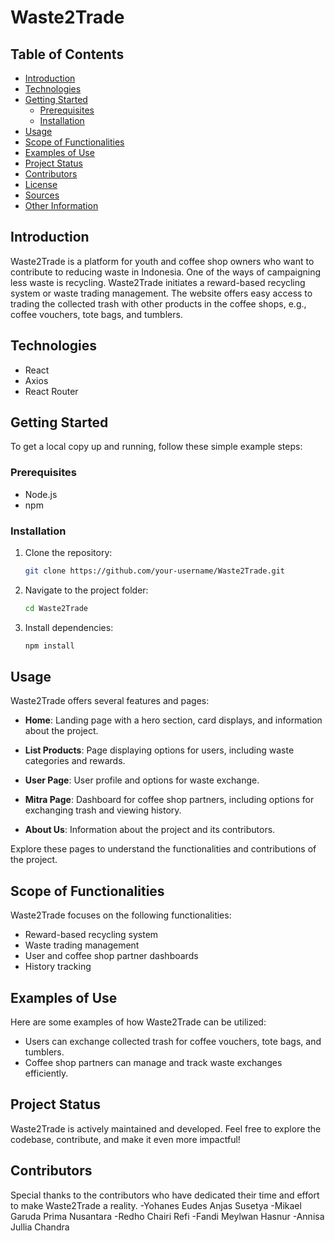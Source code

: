 # Waste2Trade

## Table of Contents
- [Introduction](#introduction)
- [Technologies](#technologies)
- [Getting Started](#getting-started)
  - [Prerequisites](#prerequisites)
  - [Installation](#installation)
- [Usage](#usage)
- [Scope of Functionalities](#scope-of-functionalities)
- [Examples of Use](#examples-of-use)
- [Project Status](#project-status)
- [Contributors](#contributors)
- [License](#license)
- [Sources](#sources)
- [Other Information](#other-information)

## Introduction

Waste2Trade is a platform for youth and coffee shop owners who want to contribute to reducing waste in Indonesia. One of the ways of campaigning less waste is recycling. Waste2Trade initiates a reward-based recycling system or waste trading management. The website offers easy access to trading the collected trash with other products in the coffee shops, e.g., coffee vouchers, tote bags, and tumblers.

## Technologies

- React
- Axios
- React Router

## Getting Started

To get a local copy up and running, follow these simple example steps:

### Prerequisites

- Node.js
- npm

### Installation

1. Clone the repository:

   ```bash
   git clone https://github.com/your-username/Waste2Trade.git
   ```

2. Navigate to the project folder:

   ```bash
   cd Waste2Trade
   ```

3. Install dependencies:

   ```bash
   npm install
   ```

## Usage

Waste2Trade offers several features and pages:

- **Home**: Landing page with a hero section, card displays, and information about the project.

- **List Products**: Page displaying options for users, including waste categories and rewards.

- **User Page**: User profile and options for waste exchange.

- **Mitra Page**: Dashboard for coffee shop partners, including options for exchanging trash and viewing history.

- **About Us**: Information about the project and its contributors.

Explore these pages to understand the functionalities and contributions of the project.

## Scope of Functionalities

Waste2Trade focuses on the following functionalities:

- Reward-based recycling system
- Waste trading management
- User and coffee shop partner dashboards
- History tracking

## Examples of Use

Here are some examples of how Waste2Trade can be utilized:

- Users can exchange collected trash for coffee vouchers, tote bags, and tumblers.
- Coffee shop partners can manage and track waste exchanges efficiently.

## Project Status

Waste2Trade is actively maintained and developed. Feel free to explore the codebase, contribute, and make it even more impactful!

## Contributors

Special thanks to the contributors who have dedicated their time and effort to make Waste2Trade a reality.
-Yohanes Eudes Anjas Susetya
-Mikael Garuda Prima Nusantara
-Redho Chairi Refi
-Fandi Meylwan Hasnur 
-Annisa Jullia Chandra

